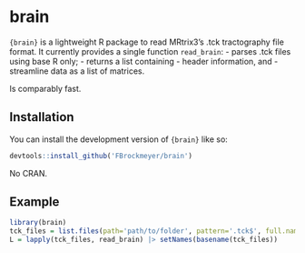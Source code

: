 
# brain

<!-- badges: start -->
<!-- badges: end -->

`{brain}` is a lightweight R package to read MRtrix3’s .tck tractography
file format. It currently provides a single function `read_brain`: -
parses .tck files using base R only; - returns a list containing -
header information, and - streamline data as a list of matrices.

Is comparably fast.

## Installation

You can install the development version of `{brain}` like so:

``` r
devtools::install_github('FBrockmeyer/brain')
```

No CRAN.

## Example

``` r
library(brain)
tck_files = list.files(path='path/to/folder', pattern='.tck$', full.names=TRUE)
L = lapply(tck_files, read_brain) |> setNames(basename(tck_files))
```
